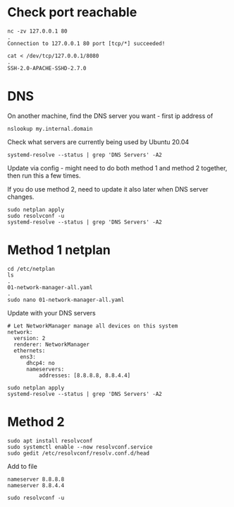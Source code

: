 # Check port reachable

```
nc -zv 127.0.0.1 80
.
Connection to 127.0.0.1 80 port [tcp/*] succeeded!
```

```
cat < /dev/tcp/127.0.0.1/8080
.
SSH-2.0-APACHE-SSHD-2.7.0
```

# DNS

On another machine, find the DNS server you want - first ip address of

```
nslookup my.internal.domain
```

Check what servers are currently being used by Ubuntu 20.04

```
systemd-resolve --status | grep 'DNS Servers' -A2
```

Update via config - might need to do both method 1 and method 2 together, then run this a few times.

If you do use method 2, need to update it also later when DNS server changes.

```
sudo netplan apply
sudo resolvconf -u
systemd-resolve --status | grep 'DNS Servers' -A2
```

# Method 1 netplan

```
cd /etc/netplan
ls
.
01-network-manager-all.yaml
.
sudo nano 01-network-manager-all.yaml
```

Update with your DNS servers

```
# Let NetworkManager manage all devices on this system
network:
  version: 2
  renderer: NetworkManager
  ethernets:
    ens3:
      dhcp4: no
      nameservers:
          addresses: [8.8.8.8, 8.8.4.4]
```

```
sudo netplan apply
systemd-resolve --status | grep 'DNS Servers' -A2
```

# Method 2

```
sudo apt install resolvconf
sudo systemctl enable --now resolvconf.service
sudo gedit /etc/resolvconf/resolv.conf.d/head
```

Add to file

```
nameserver 8.8.8.8
nameserver 8.8.4.4
```

```
sudo resolvconf -u
```
